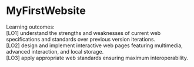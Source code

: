 # MyFirstWebsite
Learning outcomes: </br>
[LO1] understand the strengths and weaknesses of current web specifications and standards over
previous version iterations.</br>
[LO2] design and implement interactive web pages featuring multimedia, advanced interaction, and
local storage.</br>
[LO3] apply appropriate web standards ensuring maximum interoperability.</br>

